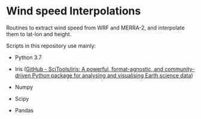# Wind speed Interpolations

Routines to extract wind speed from WRF and MERRA-2, and interpolate them to lat-lon and height.

Scripts in this repository use mainly:

- Python 3.7
  
- Iris ([GitHub - SciTools/iris: A powerful, format-agnostic, and community-driven Python package for analysing and visualising Earth science data](https://github.com/SciTools/iris))
  
- Numpy
  
- Scipy
  
- Pandas

